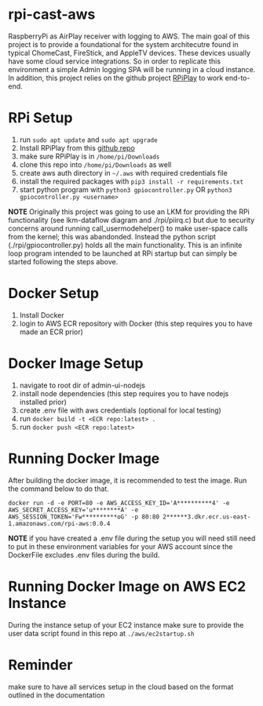 # rpi-cast-aws
RaspberryPi as AirPlay receiver with logging to AWS. The main goal of this project is to 
provide a foundational for the system architecutre found in typical ChomeCast, FireStick, and AppleTV devices.
These devices usually have some cloud service integrations. So in order to replicate this environment a simple 
Admin logging SPA will be running in a cloud instance. In addition, this project relies on the github project [RPiPlay](https://github.com/FD-/RPiPlay) 
to work end-to-end.

# RPi Setup
1. run `sudo apt update` and `sudo apt upgrade` 
2. Install RPiPlay from this [github repo](https://github.com/FD-/RPiPlay) 
3. make sure RPiPlay is in `/home/pi/Downloads`
4. clone this repo into `/home/pi/Downloads` as well
5. create aws auth directory in `~/.aws` with required credentials file
6. install the required packages with `pip3 install -r requirements.txt`
7. start python program with `python3 gpiocontroller.py` OR `python3 gpiocontroller.py <username>` 

**NOTE**
Originally this project was going to use an LKM for providing the RPi functionality (see lkm-dataflow diagram and ./rpi/piirq.c) but due to 
security concerns around running call_usermodehelper() to make user-space calls from the kernel; this was abandonded. Instead the python script (./rpi/gpiocontroller.py)
holds all the main functionality. This is an infinite loop program intended to be launched at RPi startup but can simply be started following the steps above.

# Docker Setup
1. Install Docker
2. login to AWS ECR repository with Docker (this step requires you to have made an ECR prior)

# Docker Image Setup
1. navigate to root dir of admin-ui-nodejs
2. install node dependencies (this step requires you to have nodejs installed prior) 
3. create .env file with aws credentials (optional for local testing)
3. run `docker build -t <ECR repo:latest> .`
4. run `docker push <ECR repo:latest>`

# Running Docker Image
After building the docker image, it is recommended to test the image. Run the command below to do that.

`docker run -d -e PORT=80 -e AWS_ACCESS_KEY_ID='A**********4' -e AWS_SECRET_ACCESS_KEY='u********A' -e AWS_SESSION_TOKEN='Fw**********oG' -p 80:80 2******3.dkr.ecr.us-east-1.amazonaws.com/rpi-aws:0.0.4`


**NOTE**
if you have created a .env file during the setup you will need still need to put in these environment variables 
for your AWS account since the DockerFile excludes .env files during the build.

# Running Docker Image on AWS EC2 Instance
During the instance setup of your EC2 instance make sure to provide the user data script found in this repo at `./aws/ec2startup.sh`

# Reminder
make sure to have all services setup in the cloud based on the format outlined in the documentation

